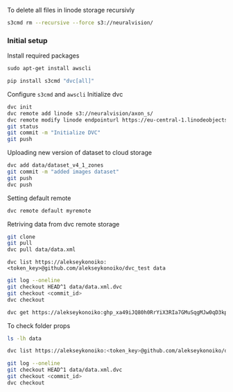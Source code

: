 To delete all files in linode storage recursivly
```bash
s3cmd rm --recursive --force s3://neuralvision/
```
### Initial setup
Install required packages
```bash
sudo apt-get install awscli
```

```bash
pip install s3cmd "dvc[all]"
```
Configure `s3cmd` and `awscli`
Initialize dvc
```bash
dvc init
dvc remote add linode s3://neuralvision/axon_s/
dvc remote modify linode endpointurl https://eu-central-1.linodeobjects.com
git status
git commit -m "Initialize DVC"
git push
```
Uploading new version of dataset to cloud storage
```bash
dvc add data/dataset_v4_1_zones
git commit -m "added images dataset"
git push
dvc push
```
Setting default remote
```bash
dvc remote default myremote
```
Retriving data from dvc remote storage
```bash
git clone
git pull
dvc pull data/data.xml
```

```cli
dvc list https://alekseykonoiko:<token_key>@github.com/alekseykonoiko/dvc_test data
```
```bash
git log --oneline
git checkout HEAD^1 data/data.xml.dvc
git checkout <commit_id>
dvc checkout

```
```bash
dvc get https://alekseykonoiko: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@github.com/alekseykonoiko/dvc_test/data/dataset_v4_1_zones -o data/dataset_v4_1_zone
```
To check folder props
```bash
ls -lh data
```
```bash
dvc list https://alekseykonoiko:<token_key>@github.com/alekseykonoiko/dvc_test data
```

```bash
git log --oneline
git checkout HEAD^1 data/data.xml.dvc
git checkout <commit_id>
dvc checkout

```